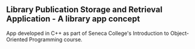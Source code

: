 ﻿## Library Publication Storage and Retrieval Application - A library app concept

App developed in C++ as part of Seneca College's Introduction to Object-Oriented Programming course.
